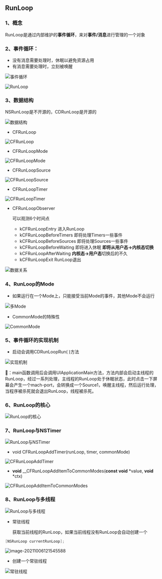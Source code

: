 ## RunLoop

### 1、概念

​		RunLoop是通过内部维护的**事件循环**，来对**事件/消息**进行管理的一个对象

### 2、事件循环：

   - 没有消息需要处理时，休眠以避免资源占用
   - 有消息需要处理时，立刻被唤醒

![事件循环](https://i.loli.net/2021/10/06/ZYxirwVnN1K9DOG.png)

![RunLoop](https://i.loli.net/2021/10/06/sOTMpIzx58wcQLg.png)

### 3、数据结构

NSRunLoop是不开源的，CDRunLoop是开源的

![数据结构](https://i.loli.net/2021/10/06/odXT3jpaBcqRVEm.png)

- CFRunLoop

![CFRunLoop](https://i.loli.net/2021/10/06/vFT4Bgc6XU9MrRu.png)

- CFRunLoopMode

![CFRunLoopMode](https://i.loli.net/2021/10/06/XF1mnYVgHTKrN6S.png)

- CFRunLoopSource

![CFRunLoopSource](https://i.loli.net/2021/10/06/XH8qyEQ6p5gR7zD.png)

- CFRunLoopTimer

![CFRunLoopTimer](https://i.loli.net/2021/10/06/LjRbxqfMd3pVkz2.png)

- CFRunLoopObserver

  可以观测6个时间点

  - kCFRunLoopEntry                   进入RunLoop
  - kCFRunLoopBeforeTimers      即将处理Timers一些事件
  - kCFRunLoopBeforeSources   即将处理Sources一些事件
  - kCFRunLoopBeforeWaiting    即将进入休眠 **即将从用户态->内核态切换**
  - kCFRunLoopAfterWaiting       **内核态->用户态**切换后的不久
  - kCFRunLoopExit                     RunLoop退出

![数据关系](https://i.loli.net/2021/10/06/4RxQMYskIu7hGzi.png)

### 4、RunLoop的Mode

- 如果运行在一个Mode上，只能接受当前Mode的事件，其他Mode不会运行

![多Mode](https://i.loli.net/2021/10/06/mEOha5CeoxJ6K7b.png)

- CommonMode的特殊性

![CommonMode](https://i.loli.net/2021/10/06/m3rx2CvaZDdG1Fb.png)

### 5、事件循环的实现机制

- 启动会调用CDRunLoopRun( )方法

![实现机制](https://i.loli.net/2021/10/06/5i7nxr3gjSTshoQ.png)

🌰：main函数调用后会调用UIApplicationMain方法，方法内部会启动主线程的RunLoop，经过一系列处理，主线程的RunLoop处于休眠状态，此时点击一下屏幕会产生一个mach-port，会转换成一个Source1，唤醒主线程，然后运行处理，当程序被杀死就会退出RunLoop，线程被杀死。

### 6、RunLoop的核心

![RunLoop的核心](https://i.loli.net/2021/10/06/X3apHhluIMUvWst.png)

### 7、RunLoop与NSTimer

![RunLoop与NSTimer](https://i.loli.net/2021/10/06/vYBmzUD7hp1io8M.png)

- void CFRunLoopAddTimer(runLoop, timer, commonMode)

![CFRunLoopAddTimer](https://i.loli.net/2021/10/06/S4ib6GMyOsKgDaV.png)

- **void** __CFRunLoopAddItemToCommonModes(**const** **void** *value, **void** *ctx)

![CFRunLoopAddItemToCommonModes](https://i.loli.net/2021/10/06/lf9YFCywdxLQGp6.png)

### 8、RunLoop与多线程

![RunLoop与多线程](https://i.loli.net/2021/10/06/4F5K7XYDjatbue1.png)

- 常驻线程

  获取当前线程的RunLoop，如果当前线程没有RunLoop会自动创建一个

```objective-c
[NSRunLoop currentRunLoop];
```

![image-20211006121545588](https://i.loli.net/2021/10/06/NZg3n9Ty2KmFIGi.png)

- 创建一个常驻线程

![常驻线程](https://i.loli.net/2021/10/06/N16PgMA8H5LzmOX.png)

